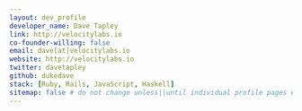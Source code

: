 ```yaml
---
layout: dev_profile
developer_name: Dave Tapley
link: http://velocitylabs.io
co-founder-willing: false
email: dave[at]velocitylabs.io
website: http://velocitylabs.io
twitter: davetapley
github: dukedave
stack: [Ruby, Rails, JavaScript, Haskell]
sitemap: false # do not change unless||until individual profile pages exist.
---
```


